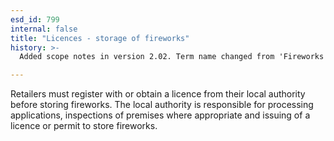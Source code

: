 ```yaml
---
esd_id: 799
internal: false
title: "Licences - storage of fireworks"
history: >-
  Added scope notes in version 2.02. Term name changed from 'Fireworks registration' to 'Licences - storage of fireworks' in version 3.00.

---
```


Retailers must register with or obtain a licence from their local authority before storing fireworks.  The local authority is responsible for processing applications, inspections of premises where appropriate and issuing of a licence or permit to store fireworks.

